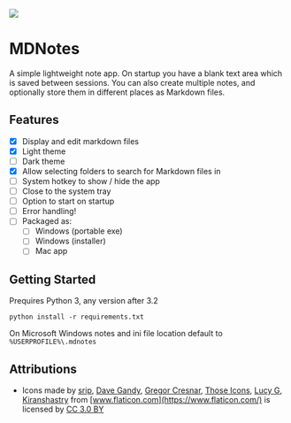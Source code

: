 ![](https://img.shields.io/badge/status-incomplete-lightgrey.svg)

# MDNotes

A simple lightweight note app. On startup you have a blank text area which is saved between sessions.
You can also create multiple notes, and optionally store them in different places as Markdown files.

## Features

- [x] Display and edit markdown files
- [x] Light theme
- [ ] Dark theme
- [x] Allow selecting folders to search for Markdown files in
- [ ] System hotkey to show / hide the app
- [ ] Close to the system tray
- [ ] Option to start on startup
- [ ] Error handling!
- [ ] Packaged as:
  - [ ] Windows (portable exe)
  - [ ] Windows (installer)
  - [ ] Mac app

## Getting Started

Prequires Python 3, any version after 3.2

    python install -r requirements.txt

On Microsoft Windows notes and ini file location default to `%USERPROFILE%\.mdnotes`

## Attributions

- Icons made by 
[srip](https://www.flaticon.com/authors/srip), 
[Dave Gandy](https://www.flaticon.com/authors/dave-gandy), 
[Gregor Cresnar](https://www.flaticon.com/authors/gregor-cresnar),
[Those Icons](https://www.flaticon.com/authors/those-icons),
[Lucy G](https://www.flaticon.com/authors/lucy-g),
[Kiranshastry](https://www.flaticon.com/authors/kiranshastry)
from [www.flaticon.com](https://www.flaticon.com/) is licensed by [CC 3.0 BY](http://creativecommons.org/licenses/by/3.0/)
